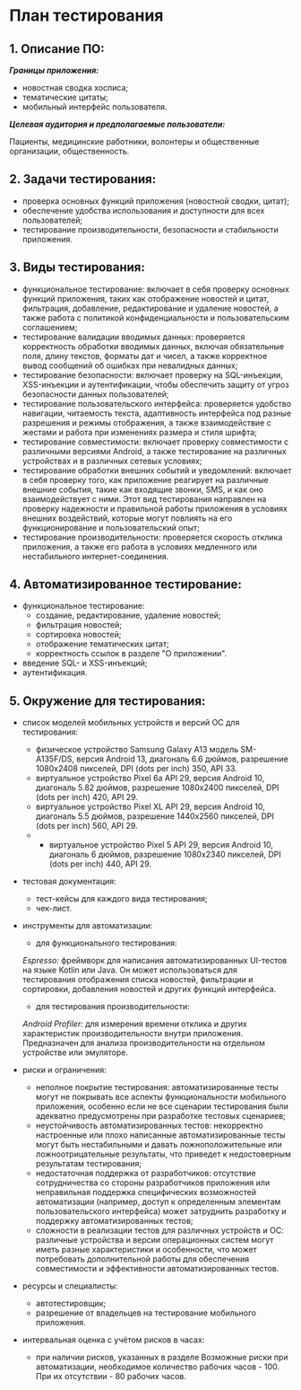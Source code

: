 # План тестирования
## 1. Описание ПО:
***Границы приложения:***
   - новостная сводка хосписа;
   - тематические цитаты;
   - мобильный интерфейс пользователя.

***Целевая аудитория и предполагаемые пользователи:***

Пациенты, медицинские работники, волонтеры и общественные организации, общественность.

## 2. Задачи тестирования:
- проверка основных функций приложения (новостной сводки, цитат);
- обеспечение удобства использования и доступности для всех пользователей;
- тестирование производительности, безопасности и стабильности приложения.

## 3. Виды тестирования:
- функциональное тестирование: включает в себя проверку основных функций приложения, таких как отображение новостей и цитат, фильтрация, добавление, редактирование и удаление новостей, а также работа с политикой конфиденциальности и пользовательским соглашением;
- тестирование валидации вводимых данных: проверяется корректность обработки вводимых данных, включая обязательные поля, длину текстов, форматы дат и чисел, а также корректное вывод сообщений об ошибках при невалидных данных;
- тестирование безопасности: включает проверку на SQL-инъекции, XSS-инъекции и аутентификации, чтобы обеспечить защиту от угроз безопасности данных пользователей;
- тестирование пользовательского интерфейса: проверяется удобство навигации, читаемость текста, адаптивность интерфейса под разные разрешения и режимы отображения, а также взаимодействие с жестами и работа при изменениях размера и стиля шрифта;
- тестирование совместимости: включает проверку совместимости с различными версиями Android, а также тестирование на различных устройствах и в различных сетевых условиях;
- тестирование обработки внешних событий и уведомлений: включает в себя проверку того, как приложение реагирует на различные внешние события, такие как входящие звонки, SMS, и как оно взаимодействует с ними. Этот вид тестирования направлен на проверку надежности и правильной работы приложения в условиях внешних воздействий, которые могут повлиять на его функционирование и пользовательский опыт;
- тестирование производительности: проверяется скорость отклика приложения, а также его работа в условиях медленного или нестабильного интернет-соединения.

## 4. Автоматизированное тестирование:
- функциональное тестирование:
  - создание, редактирование, удаление новостей;
  - фильтрация новостей;
  - сортировка новостей;
  - отображение тематических цитат;
  - корректность ссылок в разделе "О приложении".
- введение SQL- и XSS-инъекций;
- аутентификация.

## 5. Окружение для тестирования:
- список моделей мобильных устройств и версий ОС для тестирования:
  - физическое устройство Samsung Galaxy A13 модель SM-A135F/DS, версия Android 13, диагональ 6.6 дюймов, разрешение 1080х2408 пикселей, DPI (dots per inch) 350, API 33.
  - виртуальное устройство Pixel 6a API 29,  версия Android 10, диагональ 5.82 дюймов, разрешение 1080х2400 пикселей, DPI (dots per inch) 420, API 29.
  - виртуальное устройство Pixel XL API 29,  версия Android 10, диагональ 5.5 дюймов, разрешение 1440х2560 пикселей, DPI (dots per inch) 560, API 29.
  - - виртуальное устройство Pixel 5 API 29,  версия Android 10, диагональ 6 дюймов, разрешение 1080х2340 пикселей, DPI (dots per inch) 440, API 29.
- тестовая документация:
    - тест-кейсы для каждого вида тестирования;
    - чек-лист.
- инструменты для автоматизации:
    - для функционального тестирования:
  
    *Espresso:* фреймворк для написания автоматизированных UI-тестов на языке Kotlin или Java. Он может использоваться для тестирования отображения списка новостей, фильтрации и сортировки, добавления новостей и других функций интерфейса.
    
    - для тестирования производительности:
    
    *Android Profiler:* для измерения времени отклика и других характеристик производительности внутри приложения. Предназначен для анализа производительности на отдельном устройстве или эмуляторе.

- риски и ограничения:
    - неполное покрытие тестирования: автоматизированные тесты могут не покрывать все аспекты функциональности мобильного приложения, особенно если не все сценарии тестирования были адекватно предусмотрены при разработке тестовых сценариев;
    - неустойчивость автоматизированных тестов: некорректно настроенные или плохо написанные автоматизированные тесты могут быть нестабильными и давать ложноположительные или ложноотрицательные результаты, что приведет к недостоверным результатам тестирования;
    - недостаточная поддержка от разработчиков: отсутствие сотрудничества со стороны разработчиков приложения или неправильная поддержка специфических возможностей автоматизации (например, доступ к определенным элементам пользовательского интерфейса) может затруднить разработку и поддержку автоматизированных тестов;
    - сложности в реализации тестов для различных устройств и ОС: различные устройства и версии операционных систем могут иметь разные характеристики и особенности, что может потребовать дополнительной работы для обеспечения совместимости и эффективности автоматизированных тестов.
- ресурсы и специалисты:
    - автотестировщик;
    - разрешение от владельцев на тестирование мобильного приложения.
- интервальная оценка с учётом рисков в часах:
    - при наличии рисков, указанных в разделе Возможные риски при автоматизации, необходимое количество рабочих часов - 100. При их отсутствии - 80 рабочих часов.

